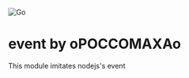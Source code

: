 ![Go](https://github.com/opoccomaxao-go/event/workflows/Go/badge.svg)
# event by oPOCCOMAXAo
This module imitates nodejs's event
